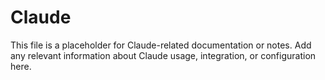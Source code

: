 # Claude

This file is a placeholder for Claude-related documentation or notes. Add any relevant information about Claude usage, integration, or configuration here.


